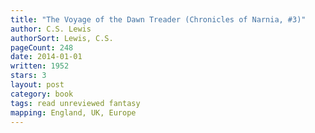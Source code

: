 ```yaml
---
title: "The Voyage of the Dawn Treader (Chronicles of Narnia, #3)"
author: C.S. Lewis
authorSort: Lewis, C.S.
pageCount: 248
date: 2014-01-01
written: 1952
stars: 3
layout: post
category: book
tags: read unreviewed fantasy
mapping: England, UK, Europe
---
```

